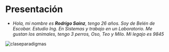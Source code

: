 # Presentación

- _Hola, mi nombre es **Rodrigo Sainz**, tengo 26 años._ 
 _Soy de Belén de Escobar. Estudio Ing. En Sistemas y trabajo en un Laboratorio._
 _Me gustan los animales, tengo 3 perros, Oso, Teo y Milo._
 _Mi legajo es 9845_
 
 ![claseparadigmas](https://user-images.githubusercontent.com/38964269/79509491-fca9b080-8011-11ea-9076-bc874752c7ac.jpg)

